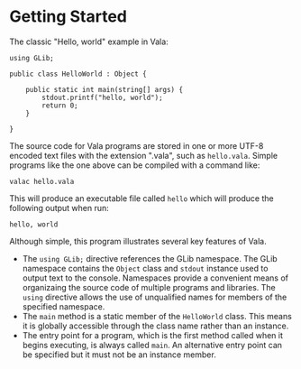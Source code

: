 # Getting Started

The classic "Hello, world" example in Vala:

```vala
using GLib;

public class HelloWorld : Object {

    public static int main(string[] args) {
        stdout.printf("hello, world");
        return 0;
    } 
    
}
```

The source code for Vala programs are stored in one or more UTF-8 encoded text files with the extension ".vala", such as `hello.vala`. Simple programs like the one above can be compiled with a command like:

`valac hello.vala`

This will produce an executable file called `hello` which will produce the following output when run:

`hello, world`

Although simple, this program illustrates several key features of Vala.
* The `using GLib;` directive references the GLib namespace. The GLib namespace contains the `Object` class and `stdout` instance used to output text to the console. Namespaces provide a convenient means of organizaing the source code of multiple programs and libraries. The `using` directive allows the use of unqualified names for members of the specified namespace.  
* The `main` method is a static member of the `HelloWorld` class. This means it is globally accessible through the class name rather than an instance.
* The entry point for a program, which is the first method called when it begins executing, is always called `main`. An alternative entry point can be specified but it must not be an instance member.

